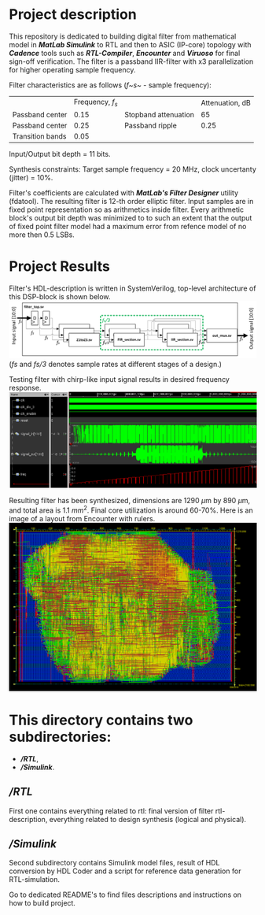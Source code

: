 # Project description
This repository is dedicated to building digital filter from mathematical model in **_MatLab Simulink_** to RTL and then to ASIC (IP-core) topology with **_Cadence_** tools such as **_RTL-Compiler_**, **_Encounter_** and **_Viruoso_** for final sign-off verification.
The filter is a passband IIR-filter with x3 parallelization for higher operating sample frequency.

Filter characteristics are as follows (_f~s~_ - sample frequency):
<table>
    <tr>
        <td></td>
        <td>Frequency, <i>f<sub>s</sub></i></td>
        <td></td>
        <td>Attenuation, dB</td>
    </tr>
    <tr>
        <td>Passband center</td>
        <td>0.15</td>
        <td>Stopband attenuation</td>
        <td>65</td>
    </tr>
    <tr>
        <td>Passband center</td>
        <td>0.25</td>
        <td>Passband ripple</td>
        <td>0.25</td>
    </tr>
    <tr>
        <td>Transition bands</td>
        <td>0.05</td>
    </tr>
</table>

Input/Output bit depth = 11 bits.

Synthesis constraints:
Target sample frequency = 20 MHz, clock uncertanty (jitter) = 10%.

Filter's coefficients are calculated with **_MatLab's Filter Designer_** utility (fdatool).
The resulting filter is 12-th order elliptic filter.
Input samples are in fixed point representation so as arithmetics inside filter.
Every arithmetic block's output bit depth was minimized to to such an extent that the output of fixed point filter model had a maximum error from refence model of no more then 0.5 LSBs.    

# Project Results
Filter's HDL-description is written in SystemVerilog, top-level architecture of this DSP-block is shown below.
![RTL Architecture](README_Images/RTL_Architecture.png)
(_fs_ and _fs/3_ denotes sample rates at different stages of a design.)

Testing filter with chirp-like input signal results in desired frequency response.
![Filter Frequency Response](README_Images/Filter_Frequency_Response.png)

Resulting filter has been synthesized, dimensions are 1290 $`\mu`$m by 890 $`\mu`$m, and total area is 1.1 $mm^{2}$. Final сore utilization is around 60-70%. 
Here is an image of a layout from Encounter with rulers.
<img src="README_Images\Encounter_Layout.png" alt="Layout in Encounter"/> <br>

# This directory contains two subdirectories:
* **_/RTL_**,
* **_/Simulink_**.

## _/RTL_
First one contains everything related to rtl: final version of filter rtl-description, everything related to design synthesis (logical and physical).

## _/Simulink_
Second subdirectory contains Simulink model files, result of HDL conversion by HDL Coder and a script for reference data generation for RTL-simulation.

Go to dedicated README's to find files descriptions and instructions on how to build project. 
